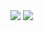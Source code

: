 <img src="https://capsule-render.vercel.app/api?type=venom&height=300&color=gradient&text=YUHAN%20%20TRIP&reversal=false&textBg=false&fontColor=000&fontAlign=50&descAlign=50"/>
<img src="https://img.shields.io/badge/springboot#6DB33F?style=flat&logo=springboot&logoColor=white"/>
